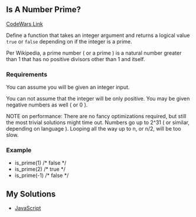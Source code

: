 ## Is A Number Prime?
[CodeWars Link](https://www.codewars.com/kata/5262119038c0985a5b00029f)

Define a function that takes an integer argument and returns a logical
value `true` or `false` depending on if the integer is a prime.

Per Wikipedia, a prime number ( or a prime ) is a natural number greater
than 1 that has no positive divisors other than 1 and itself.

### Requirements

You can assume you will be given an integer input.

You can not assume that the integer will be only positive. You may be
given negative numbers as well ( or 0 ).

NOTE on performance: There are no fancy optimizations required, but
still the most trivial solutions might time out. Numbers go up to 2^31
( or similar, depending on language ). Looping all the way up to n, or
n/2, will be too slow.

### Example
*   is_prime(1)  /* false */
*   is_prime(2)  /* true  */
*   is_prime(-1) /* false */

## My Solutions
- [JavaScript](Is-A-Number-Prime.js)